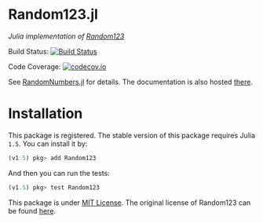 # Random123.jl
*Julia implementation of [Random123](https://www.deshawresearch.com/resources_random123.html)*

Build Status:
[![Build Status](https://github.com/JuliaRandom/Random123.jl/workflows/CI%20Build/badge.svg?branch=master)](https://github.com/JuliaRandom/Random123.jl/actions)

Code Coverage:
[![codecov.io](https://codecov.io/github/JuliaRandom/Random123.jl/coverage.svg?branch=master)](https://codecov.io/github/JuliaRandom/Random123.jl?branch=master)

See [RandomNumbers.jl](https://github.com/JuliaRandom/RandomNumbers.jl) for details. The documentation is also
hosted [there](http://juliarandom.github.io/RandomNumbers.jl/stable/man/random123/).

# Installation

This package is registered. The stable version of this package requires Julia `1.5`. You can install it by:
```julia
(v1.5) pkg> add Random123
```
And then you can run the tests:
```julia
(v1.5) pkg> test Random123
```

This package is under [MIT License](./LICENSE.md). The original license of Random123 can be found
[here](./ORIGINAL_LICENSE).
